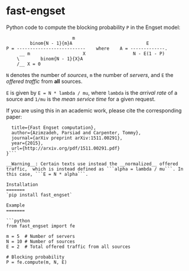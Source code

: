 fast-engset
===========

Python code to compute the blocking probability ```P``` in the Engset model:

```
                         m                              
         binom{N - 1}{m}A                            E        
P = --------------------------    where    A = -------------.
     __ m                    X                  N - E(1 - P)   
    \        binom{N - 1}{X}A                           
    /__ X = 0                                           
```

```N``` denotes the number of *sources*, ```m``` the number of *servers*, and ```E``` the *offered traffic* from __all__ sources. 

```E``` is given by ```E = N * lambda / mu```, where ```lambda``` is the *arrival rate* of a source and ```1/mu``` is the *mean service time* for a given request.

If you are using this in an academic work, please cite the corresponding paper:

```@article{azimzadeh2015fast,
  title={Fast Engset computation},
  author={Azimzadeh, Parsiad and Carpenter, Tommy},
  journal={arXiv preprint arXiv:1511.00291},
  year={2015},
  url={http://arxiv.org/pdf/1511.00291.pdf}
}```

__Warning__: Certain texts use instead the __normalized__ offered traffic,  which is instead defined as ```alpha = lambda / mu```. In this case, ```E = N * alpha```.

Installation
=======
`pip install fast_engset`

Example
=======

```python
from fast_engset import fe

m = 5  # Number of servers
N = 10 # Number of sources
E = 2  # Total offered traffic from all sources

# Blocking probability
P = fe.compute(m, N, E)
```
